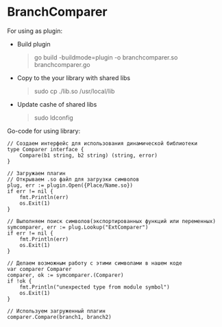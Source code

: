 # BranchComparer

For using as plugin:
* Build plugin
  >go build -buildmode=plugin -o branchcomparer.so branchcomparer.go
* Copy to the your library with shared libs
  >sudo cp ./lib.so /usr/local/lib
* Update cashe of shared libs
  >sudo ldconfig

Go-code for using library:

    // Создаем интерфейс для использования динамической библиотеки
    type Comparer interface {
        Compare(b1 string, b2 string) (string, error)
    }

    // Загружаем плагин
    // Открываем .so файл для загрузки символов
    plug, err := plugin.Open({Place/Name.so})
    if err != nil {
        fmt.Println(err)
        os.Exit(1)
    }

    // Выполняем поиск символов(экспортированных функций или переменных)
    symcomparer, err := plug.Lookup("ExtComparer")
    if err != nil {
        fmt.Println(err)
        os.Exit(1)
    }

    // Делаем возможным работу с этими символами в нашем коде
    var comparer Comparer
    comparer, ok := symcomparer.(Comparer)
    if !ok {
        fmt.Println("unexpected type from module symbol")
        os.Exit(1)
    }

    // Используем загруженный плагин
    comparer.Compare(branch1, branch2)
